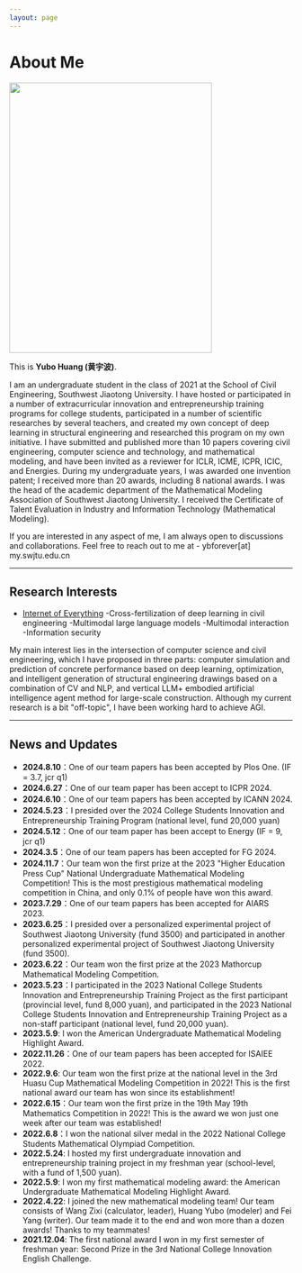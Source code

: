 ```yaml
---
layout: page
---
```


# About Me

<img src="https://caihanlin.com/caihanlin.jpg" class="floatpic" width="360" height="480">

This is **Yubo Huang (黄宇波)**.

I am an undergraduate student in the class of 2021 at the School of Civil Engineering, Southwest Jiaotong University. I have hosted or participated in a number of extracurricular innovation and entrepreneurship training programs for college students, participated in a number of scientific researches by several teachers, and created my own concept of deep learning in structural engineering and researched this program on my own initiative. I have submitted and published more than 10 papers covering civil engineering, computer science and technology, and mathematical modeling, and have been invited as a reviewer for ICLR, ICME, ICPR, ICIC, and Energies. During my undergraduate years, I was awarded one invention patent; I received more than 20 awards, including 8 national awards. I was the head of the academic department of the Mathematical Modeling Association of Southwest Jiaotong University. I received the Certificate of Talent Evaluation in Industry and Information Technology (Mathematical Modeling).

If you are interested in any aspect of me, I am always open to discussions and collaborations. Feel free to reach out to me at - ybforever[at] my.swjtu.edu.cn

---

## Research Interests

- [Internet of Everything](https://scholar.google.com/citations?view_op=search_authors&hl=zh-CN&mauthors=label:internet_of_everything)
-Cross-fertilization of deep learning in civil engineering
-Multimodal large language models
-Multimodal interaction
-Information security

My main interest lies in the intersection of computer science and civil engineering, which I have proposed in three parts: computer simulation and prediction of concrete performance based on deep learning, optimization, and intelligent generation of structural engineering drawings based on a combination of CV and NLP, and vertical LLM+ embodied artificial intelligence agent method for large-scale construction. Although my current research is a bit "off-topic", I have been working hard to achieve AGI.

---

## News and Updates

- **2024.8.10**：One of our team papers has been accepted by Plos One. (IF = 3.7, jcr q1)
- **2024.6.27**：One of our team paper has been accept to ICPR 2024.
- **2024.6.10**：One of our team papers has been accepted by ICANN 2024.
- **2024.5.23**：I presided over the 2024 College Students Innovation and Entrepreneurship Training Program (national level, fund 20,000 yuan)
- **2024.5.12**：One of our team paper has been accept to Energy (IF = 9, jcr q1)
- **2024.3.5**：One of our team papers has been accepted for FG 2024.
- **2024.11.7**：Our team won the first prize at the 2023 "Higher Education Press Cup" National Undergraduate Mathematical Modeling Competition! This is the most prestigious mathematical modeling competition in China, and only 0.1% of people have won this award.
- **2023.7.29**：One of our team papers has been accepted for AIARS 2023.
- **2023.6.25**：I presided over a personalized experimental project of Southwest Jiaotong University (fund 3500) and participated in another personalized experimental project of Southwest Jiaotong University (fund 3500).
- **2023.6.22**：Our team won the first prize at the 2023 Mathorcup Mathematical Modeling Competition.
- **2023.5.23**：I participated in the 2023 National College Students Innovation and Entrepreneurship Training Project as the first participant (provincial level, fund 8,000 yuan), and participated in the 2023 National College Students Innovation and Entrepreneurship Training Project as a non-staff participant (national level, fund 20,000 yuan).
- **2023.5.9**: I won the American Undergraduate Mathematical Modeling Highlight Award.
- **2022.11.26**：One of our team papers has been accepted for ISAIEE 2022.
- **2022.9.6**: Our team won the first prize at the national level in the 3rd Huasu Cup Mathematical Modeling Competition in 2022! This is the first national award our team has won since its establishment!
- **2022.6.15**：Our team won the first prize in the 19th May 19th Mathematics Competition in 2022! This is the award we won just one week after our team was established!
- **2022.6.8**：I won the national silver medal in the 2022 National College Students Mathematical Olympiad Competition.
- **2022.5.24**: I hosted my first undergraduate innovation and entrepreneurship training project in my freshman year (school-level, with a fund of 1,500 yuan).
- **2022.5.9**: I won my first mathematical modeling award: the American Undergraduate Mathematical Modeling Highlight Award.
- **2022.4.22**: I joined the new mathematical modeling team! Our team consists of Wang Zixi (calculator, leader), Huang Yubo (modeler) and Fei Yang (writer). Our team made it to the end and won more than a dozen awards! Thanks to my teammates!
- **2021.12.04**: The first national award I won in my first semester of freshman year: Second Prize in the 3rd National College Innovation English Challenge.




